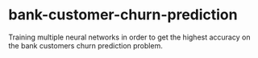 # bank-customer-churn-prediction
Training multiple neural networks in order to get the highest accuracy on the bank customers churn prediction problem.
